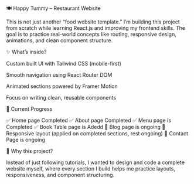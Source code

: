 🍽️ Happy Tummy – Restaurant Website

This is not just another “food website template.”
I’m building this project from scratch while learning React.js and improving my frontend skills. The goal is to practice real-world concepts like routing, responsive design, animations, and clean component structure.

✨ What’s inside?

Custom built UI with Tailwind CSS (mobile-first)

Smooth navigation using React Router DOM

Animated sections powered by Framer Motion

Focus on writing clean, reusable components

📌 Current Progress

✅ Home page Completed
✅ About page Completed
✅ Menu page is Completed
✅ Book Table page is Adedd
🚧 Blog page is ongoing
🚧 Responsive layout (applied on completed sections, rest ongoing)
🚧 Contact Page is ongoing

🎯 Why this project?

Instead of just following tutorials, I wanted to design and code a complete website myself, where every section I build helps me practice layouts, responsiveness, and component structuring.